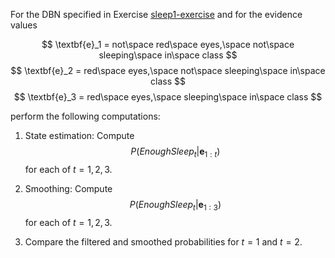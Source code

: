 

For the DBN specified in Exercise <a class="exerciseRef" id="exerciseref" href="{{ site.baseurl }}/dbn-exercises/ex_15/">sleep1-exercise</a> and
for the evidence values<br>

$$
\textbf{e}_1 = not\space red\space eyes,\space not\space sleeping\space in\space class
$$
$$
\textbf{e}_2 = red\space eyes,\space not\space sleeping\space in\space class
$$
$$
\textbf{e}_3 = red\space eyes,\space sleeping\space in\space class
$$

perform the following computations:<br>

1.  State estimation: Compute $$P({EnoughSleep}_t | \textbf{e}_{1:t})$$ for each
    of $t = 1,2,3$.<br>

2.  Smoothing: Compute $$P({EnoughSleep}_t | \textbf{e}_{1:3})$$ for each of
    $t = 1,2,3$.<br>

3.  Compare the filtered and smoothed probabilities for $t=1$ and $t=2$.<br>
